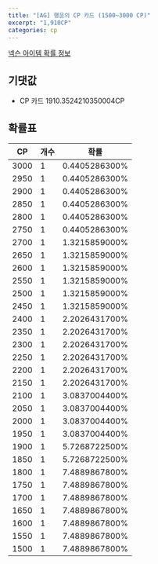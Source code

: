 ```yaml
---
title: "[AG] 행운의 CP 카드 (1500~3000 CP)"
excerpt: "1,910CP"
categories: cp
---
```

[넥슨 아이템 확률 정보](http://iteminfo.nexon.com/probability/fco?sn=4242)

## 기댓값
  - CP 카드 1910.3524210350004CP

## 확률표

|CP|개수|확률|
|---|---|---|
|3000|1|0.4405286300%|
|2950|1|0.4405286300%|
|2900|1|0.4405286300%|
|2850|1|0.4405286300%|
|2800|1|0.4405286300%|
|2750|1|0.4405286300%|
|2700|1|1.3215859000%|
|2650|1|1.3215859000%|
|2600|1|1.3215859000%|
|2550|1|1.3215859000%|
|2500|1|1.3215859000%|
|2450|1|1.3215859000%|
|2400|1|2.2026431700%|
|2350|1|2.2026431700%|
|2300|1|2.2026431700%|
|2250|1|2.2026431700%|
|2200|1|2.2026431700%|
|2150|1|2.2026431700%|
|2100|1|3.0837004400%|
|2050|1|3.0837004400%|
|2000|1|3.0837004400%|
|1950|1|3.0837004400%|
|1900|1|5.7268722500%|
|1850|1|5.7268722500%|
|1800|1|7.4889867800%|
|1750|1|7.4889867800%|
|1700|1|7.4889867800%|
|1650|1|7.4889867800%|
|1600|1|7.4889867800%|
|1550|1|7.4889867800%|
|1500|1|7.4889867800%|
